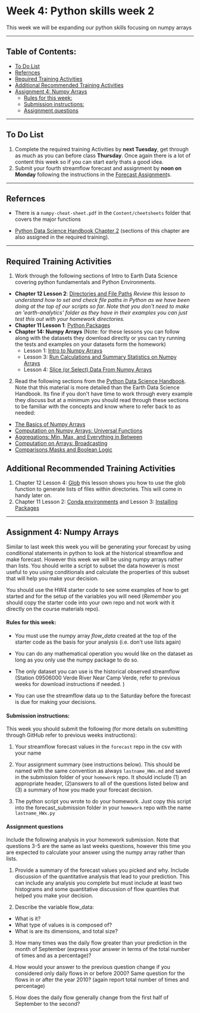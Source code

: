 # Week 4: Python skills week 2<!-- omit in toc -->
This week we will be expanding our python skills focusing on numpy arrays
____
## Table of Contents:<!-- omit in toc -->
- [To Do List](#to-do-list)
- [Refernces](#refernces)
- [Required Training Activities](#required-training-activities)
- [Additional Recommended Training Activities](#additional-recommended-training-activities)
- [Assignment 4: Numpy Arrays](#assignment-4-numpy-arrays)
    - [Rules for this week:](#rules-for-this-week)
    - [Submission instructions:](#submission-instructions)
    - [Assignment questions](#assignment-questions)

___
<a name="todo"></a>
## To Do List
1. Complete the required training Activities by **next Tuesday**, get through as much as you can before class **Thursday**. Once again there is a lot of content this week so if you can start early  thats a good idea.
2. Submit your fourth streamflow forecast and assignment by **noon on Monday** following the instructions in the [ Forecast Assignment](#assignment-4-numpy-arrays)s.

___
## Refernces
- There is a `numpy-cheat-sheet.pdf` in the `Content/cheetsheets` folder  that covers the major functions

- [Python Data Science Handbook Chapter 2](https://jakevdp.github.io/PythonDataScienceHandbook/02.00-introduction-to-numpy.html) (sections of this chapter are also assigned in the required training).
___
## Required Training Activities
1. Work through the following sections of Intro to Earth Data Science covering python fundamentals and Python Environments.
  - **Chapter 12 Lesson 2**: [Directories and File Paths](https://www.earthdatascience.org/courses/intro-to-earth-data-science/python-code-fundamentals/work-with-files-directories-paths-in-python/set-working-directory-os-package/) *Review this lesson to understand how to set and check file paths in Python as we have been doing at the top of our scripts so far. Note that you don't need to make an 'earth-analytics' folder as they have in their examples you can just test this out with your homework directories.*
  - **Chapter 11 Lesson 1**: [Python Packages](https://www.earthdatascience.org/courses/intro-to-earth-data-science/python-code-fundamentals/use-python-packages/)
  - **Chapter 14: Numpy Arrays** (Note: for these lessons you can follow along with the datasets they download directly or you can try running the tests and examples on your datasets form the homework)
    - Lesson 1: [Intro to Numpy Arrays](https://www.earthdatascience.org/courses/intro-to-earth-data-science/scientific-data-structures-python/numpy-arrays/)
    - Lesson 3: [Run Calculations and Summary Statistics on Numpy Arrays](https://www.earthdatascience.org/courses/intro-to-earth-data-science/scientific-data-structures-python/numpy-arrays/run-calculations-summary-statistics-numpy-arrays/)
    - Lesson 4: [Slice (or Select) Data From Numpy Arrays](https://www.earthdatascience.org/courses/intro-to-earth-data-science/scientific-data-structures-python/numpy-arrays/indexing-slicing-numpy-arrays/)

2. Read the following sections from the [Python Data Science Handbook](ttps://jakevdp.github.io/PythonDataScienceHandbook/index.html). Note that this material is more detailed than the Earth Data Science Handbook. Its fine if you don't have time to work through every example they discuss but at a minimum you should read through these sections to be familiar with the concepts and know where to refer back to as needed:
  - [The Basics of Numpy Arrays](https://jakevdp.github.io/PythonDataScienceHandbook/02.02-the-basics-of-numpy-arrays.html)
  - [Computation on Numpy Arrays: Universal Functions](https://jakevdp.github.io/PythonDataScienceHandbook/02.03-computation-on-arrays-ufuncs.html)
  - [Aggregations: Min, Max, and Everything in Between](https://jakevdp.github.io/PythonDataScienceHandbook/02.04-computation-on-arrays-aggregates.html)
  - [Computation on Arrays: Broadcasting](https://jakevdp.github.io/PythonDataScienceHandbook/02.05-computation-on-arrays-broadcasting.html)
  - [Comparisons,Masks and Boolean Logic](https://jakevdp.github.io/PythonDataScienceHandbook/02.06-boolean-arrays-and-masks.html)


## Additional Recommended Training Activities
  1. Chapter 12 Lesson 4: [Glob](https://www.earthdatascience.org/courses/intro-to-earth-data-science/python-code-fundamentals/work-with-files-directories-paths-in-python/os-glob-manipulate-file-paths/) this lesson shows you how to use the glob function to generate lists of files within directories. This will come in handy later on.
  2. Chapter 11 Lesson 2: [Conda environments](https://www.earthdatascience.org/courses/intro-to-earth-data-science/python-code-fundamentals/use-python-packages/introduction-to-python-conda-environments/) and Lesson 3: [Installing Packages](https://www.earthdatascience.org/courses/intro-to-earth-data-science/python-code-fundamentals/use-python-packages/use-conda-environments-and-install-packages/)
___
<a name="assignment"></a>
## Assignment 4: Numpy Arrays
Similar to last week this week you will be generating your forecast by using conditional statements in python to look at the historical streamflow and make forecast. However this week we will be using numpy arrays rather than lists. You should write a script to subset the data however is most useful to you using conditionals and calculate the properties of this subset that will help you make your decision.  

You should use the HW4 starter code to see some examples of how to get started and for the setup of the variables you will need (*Remember* you should copy the starter code into your own repo and not work with it directly on the course materials repo).

#### Rules for this week:
- You must use the numpy array *flow_data* created at the top of the starter code as the basis for your analysis (i.e. don't use lists again)

- You can do any mathematical operation you would like on the dataset as long as you only use the numpy package to do so.  

- The only dataset you can use is the historical observed streamflow (Station 09506000 Verde River Near Camp Verde, refer to previous weeks for download instructions if needed. )

- You can use the streamflow data up to the Saturday before the forecast is due for making your decisions.

#### Submission instructions:
This week you should submit the following (for more details on submitting through GitHub refer to previous weeks instructions):

1. Your streamflow forecast values in the `forecast` repo in the csv with your name

2. Your assignment summary (see instructions below). This should be named with the same convention  as always `lastname_HWx.md` and saved in the submission folder of your `homework` repo.  It should include (1) an appropriate header, (2)answers to all of the questions listed below and (3) a summary of how you made your forecast decision.

3. The python script you wrote to do your homework.  Just copy this script into the forecast_submission folder in your `homework` repo with the name `lastname_HWx.py`

#### Assignment questions
Include the following analysis in your homework submission. Note that questions 3-5 are the same as last weeks questions, however this time you are expected to calculate your answer using the numpy array rather than lists.

1. Provide a summary of the forecast values you picked and why.  Include discussion of the quantitative analysis that lead to your prediction. This can include any analysis you complete but must include at least two histograms and some quantitative discussion of flow quantiles that helped you make your decision.

3. Describe the variable flow_data:
  - What is it?
  - What type of values is is composed of?
  - What is are its dimensions, and total size?

3. How many times was the daily flow greater than your prediction in the month of September (express your answer in terms of the total number of times and as a percentage)?

4. How would your answer to the previous question change if you considered only daily flows in or before 2000? Same question for the flows in or after the year 2010? (again report total number of times and percentage)

5. How does the daily flow generally change from the first half of September to the second?
